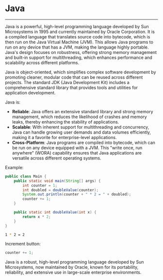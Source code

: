 # Java

---

Java is a powerful, high-level programming language developed by Sun Microsystems in 1995 and currently maintained by Oracle Corporation. It is a compiled language that translates source code into bytecode, which is then run on the Java Virtual Machine (JVM). This allows Java programs to run on any device that has a JVM, making the language highly portable. Java's design focuses on robustness, offering strong memory management and built-in support for multithreading, which enhances performance and scalability across different platforms.

Java is object-oriented, which simplifies complex software development by promoting cleaner, modular code that can be reused across different projects. The standard JDK (Java Development Kit) includes a comprehensive standard library that provides tools and utilities for application development.

Java is:

- **Reliable**: Java offers an extensive standard library and strong memory management, which reduces the likelihood of crashes and memory leaks, thereby enhancing the stability of applications.
- **Scalable**: With inherent support for multithreading and concurrency, Java can handle growing user demands and data volumes efficiently, making it a favorite for enterprise-level applications.
- **Cross-Platform**: Java programs are compiled into bytecode, which can be run on any device equipped with a JVM. This "write once, run anywhere" (WORA) capability ensures that Java applications are versatile across different operating systems.

Example:
```java
public class Main {
    public static void main(String[] args) {
        int counter = 1;
        int doubled = doubleValue(counter);
        System.out.println(counter + " * 2 = " + doubled);
        counter += 1;
    }

    public static int doubleValue(int x) {
        return x * 2;
    }
}
```

```bash
1 * 2 = 2
```

Increment button:
```java
counter += 1;
```

Java is a robust, high-level programming language developed by Sun Microsystems, now maintained by Oracle, known for its portability, reliability, and extensive use in large-scale enterprise environments.